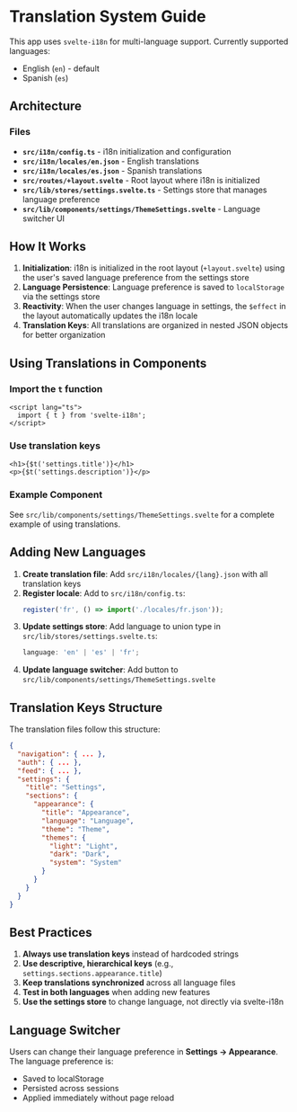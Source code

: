 # Translation System Guide

This app uses `svelte-i18n` for multi-language support. Currently supported languages:
- English (`en`) - default
- Spanish (`es`)

## Architecture

### Files
- **`src/i18n/config.ts`** - i18n initialization and configuration
- **`src/i18n/locales/en.json`** - English translations
- **`src/i18n/locales/es.json`** - Spanish translations
- **`src/routes/+layout.svelte`** - Root layout where i18n is initialized
- **`src/lib/stores/settings.svelte.ts`** - Settings store that manages language preference
- **`src/lib/components/settings/ThemeSettings.svelte`** - Language switcher UI

## How It Works

1. **Initialization**: i18n is initialized in the root layout (`+layout.svelte`) using the user's saved language preference from the settings store
2. **Language Persistence**: Language preference is saved to `localStorage` via the settings store
3. **Reactivity**: When the user changes language in settings, the `$effect` in the layout automatically updates the i18n locale
4. **Translation Keys**: All translations are organized in nested JSON objects for better organization

## Using Translations in Components

### Import the `t` function
```svelte
<script lang="ts">
  import { t } from 'svelte-i18n';
</script>
```

### Use translation keys
```svelte
<h1>{$t('settings.title')}</h1>
<p>{$t('settings.description')}</p>
```

### Example Component
See `src/lib/components/settings/ThemeSettings.svelte` for a complete example of using translations.

## Adding New Languages

1. **Create translation file**: Add `src/i18n/locales/{lang}.json` with all translation keys
2. **Register locale**: Add to `src/i18n/config.ts`:
   ```ts
   register('fr', () => import('./locales/fr.json'));
   ```
3. **Update settings store**: Add language to union type in `src/lib/stores/settings.svelte.ts`:
   ```ts
   language: 'en' | 'es' | 'fr';
   ```
4. **Update language switcher**: Add button to `src/lib/components/settings/ThemeSettings.svelte`

## Translation Keys Structure

The translation files follow this structure:

```json
{
  "navigation": { ... },
  "auth": { ... },
  "feed": { ... },
  "settings": {
    "title": "Settings",
    "sections": {
      "appearance": {
        "title": "Appearance",
        "language": "Language",
        "theme": "Theme",
        "themes": {
          "light": "Light",
          "dark": "Dark",
          "system": "System"
        }
      }
    }
  }
}
```

## Best Practices

1. **Always use translation keys** instead of hardcoded strings
2. **Use descriptive, hierarchical keys** (e.g., `settings.sections.appearance.title`)
3. **Keep translations synchronized** across all language files
4. **Test in both languages** when adding new features
5. **Use the settings store** to change language, not directly via svelte-i18n

## Language Switcher

Users can change their language preference in **Settings → Appearance**. The language preference is:
- Saved to localStorage
- Persisted across sessions
- Applied immediately without page reload
